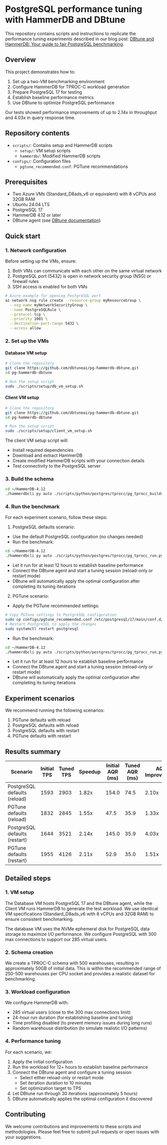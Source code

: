 # PostgreSQL performance tuning with HammerDB and DBtune

This repository contains scripts and instructions to replicate the performance tuning experiments described in our blog post: [DBtune and HammerDB: Your guide to fair PostgreSQL benchmarking](https://www.dbtune.com/blog/dbtune-and-hammerdb).

## Overview

This project demonstrates how to:
1. Set up a two-VM benchmarking environment
2. Configure HammerDB for TPROC-C workload generation
3. Prepare PostgreSQL 17 for testing
4. Establish baseline performance metrics
5. Use DBtune to optimize PostgreSQL performance

Our tests showed performance improvements of up to 2.14x in throughput and 4.03x in query response time.

## Repository contents

- `scripts/`: Contains setup and HammerDB scripts
  - `setup/`: VM setup scripts
  - `hammerdb/`: Modified HammerDB scripts
- `configs/`: Configuration files
  - `pgtune_recommended.conf`: PGTune recommendations

## Prerequisites

- Two Azure VMs (Standard_D8ads_v6 or equivalent) with 8 vCPUs and 32GB RAM
- Ubuntu 24.04 LTS
- PostgreSQL 17
- HammerDB 4.12 or later
- DBtune agent (see [DBtune documentation](https://docs.dbtune.com/How%20to%20get%20started/))

## Quick start

### 1. Network configuration

Before setting up the VMs, ensure:
1. Both VMs can communicate with each other on the same virtual network
2. PostgreSQL port (5432) is open in network security group (NSG) or firewall rules
3. SSH access is enabled for both VMs

```bash
# Azure example for opening PostgreSQL port
az network nsg rule create --resource-group myResourceGroup \
  --nsg-name myNetworkSecurityGroup \
  --name PostgreSQLRule \
  --protocol tcp \
  --priority 1001 \
  --destination-port-range 5432 \
  --access allow
```

### 2. Set up the VMs

#### Database VM setup
```bash
# Clone the repository
git clone https://github.com/dbtuneai/pg-hammerdb-dbtune.git
cd pg-hammerdb-dbtune

# Run the setup script
sudo ./scripts/setup/db_vm_setup.sh
```

#### Client VM setup
```bash
# Clone the repository
git clone https://github.com/dbtuneai/pg-hammerdb-dbtune.git
cd pg-hammerdb-dbtune

# Run the setup script
sudo ./scripts/setup/client_vm_setup.sh
```
The client VM setup script will:

- Install required dependencies
- Download and extract HammerDB
- Create modified HammerDB scripts with your connection details
- Test connectivity to the PostgreSQL server

### 3. Build the schema

```bash
cd ~/HammerDB-4.12
./hammerdbcli py auto ./scripts/python/postgres/tprocc/pg_tprocc_buildschema.py
```

### 4. Run the benchmark

For each experiment scenario, follow these steps:
1. PostgreSQL defaults scenario:
- Use the default PostgreSQL configuration (no changes needed)
- Run the benchmark:

```bash
cd ~/HammerDB-4.12
./hammerdbcli py auto ./scripts/python/postgres/tprocc/pg_tprocc_run.py
```
- Let it run for at least 12 hours to establish baseline performance
- Connect the DBtune agent and start a tuning session (reload-only or restart mode)
- DBtune will automatically apply the optimal configuration after completing its tuning iterations

2. PGTune scenario:
- Apply the PGTune recommended settings:
```bash
# Copy PGTune settings to PostgreSQL configuration
sudo cp configs/pgtune_recommended.conf /etc/postgresql/17/main/conf.d/pgtune.conf
# Restart PostgreSQL to apply the changes
sudo systemctl restart postgresql
```
- Run the benchmark:

```bash
cd ~/HammerDB-4.12
./hammerdbcli py auto ./scripts/python/postgres/tprocc/pg_tprocc_run.py
```
- Let it run for at least 12 hours to establish baseline performance
- Connect the DBtune agent and start a tuning session (reload-only or restart mode)
- DBtune will automatically apply the optimal configuration after completing its tuning iterations

## Experiment scenarios

We recommend running the following scenarios:
1. PGTune defaults with reload
2. PostgreSQL defaults with reload
3. PostgreSQL defaults with restart
4. PGTune defaults with restart

## Results summary

| Scenario | Initial TPS | Tuned TPS | Speedup | Initial AQR (ms) | Tuned AQR (ms) | AQR Improvement |
|----------|-------------|-----------|---------|------------------|----------------|-----------------|
| PostgreSQL defaults (reload) | 1593 | 2903 | 1.82x | 154.0 | 74.5 | 2.10x |
| PGTune defaults (reload) | 1832 | 2845 | 1.55x | 47.5 | 35.9 | 1.33x |
| PostgreSQL defaults (restart) | 1644 | 3521 | 2.14x | 145.0 | 35.9 | 4.03x |
| PGTune defaults (restart) | 1955 | 4126 | 2.11x | 52.9 | 35.0 | 1.51x |

## Detailed steps

### 1. VM setup

The Database VM hosts PostgreSQL 17 and the DBtune agent, while the Client VM runs HammerDB to generate the test workload. We use identical VM specifications (Standard_D8ads_v6 with 8 vCPUs and 32GB RAM) to ensure consistent benchmarking.

The database VM uses the NVMe ephemeral disk for PostgreSQL data storage to maximize I/O performance. We configure PostgreSQL with 300 max connections to support our 285 virtual users.

### 2. Schema creation

We create a TPROC-C schema with 500 warehouses, resulting in approximately 50GB of initial data. This is within the recommended range of 250-500 warehouses per CPU socket and provides a realistic dataset for benchmarking.

### 3. Workload configuration

We configure HammerDB with:
- 285 virtual users (close to the 300 max connections limit)
- 24-hour run duration (for establishing baseline and tuning)
- Time profiling disabled (to prevent memory issues during long runs)
- Random warehouse distribution (to simulate realistic I/O patterns)

### 4. Performance tuning

For each scenario, we:
1. Apply the initial configuration
2. Run the workload for 12+ hours to establish baseline performance
3. Connect the DBtune agent and configure a tuning session
   - Select either reload-only or restart mode
   - Set iteration duration to 10 minutes
   - Set optimization target to TPS
4. Let DBtune run through 30 iterations (approximately 5 hours)
5. DBtune automatically applies the optimal configuration it discovered

## Contributing

We welcome contributions and improvements to these scripts and methodologies. Please feel free to submit pull requests or open issues with your suggestions.
